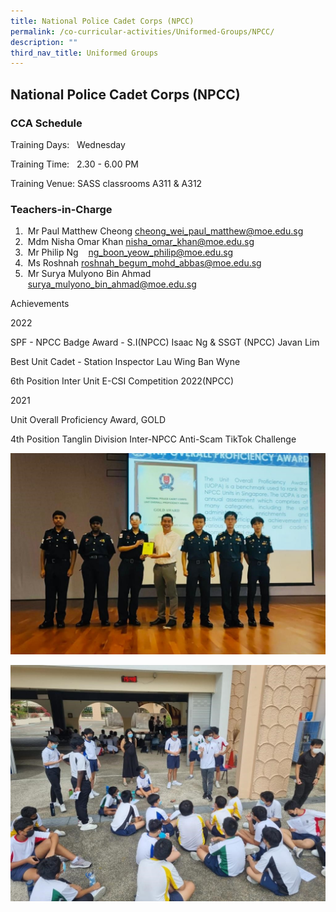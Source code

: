 ```yaml
---
title: National Police Cadet Corps (NPCC)
permalink: /co-curricular-activities/Uniformed-Groups/NPCC/
description: ""
third_nav_title: Uniformed Groups
---
```

## National Police Cadet Corps (NPCC)

### CCA Schedule  



Training Days:   Wednesday

Training Time:   2.30 - 6.00 PM

Training Venue: SASS classrooms A311 & A312



### Teachers-in-Charge

1.   Mr Paul Matthew Cheong cheong_wei_paul_matthew@moe.edu.sg
2.   Mdm Nisha Omar Khan nisha_omar_khan@moe.edu.sg
3.   Mr Philip Ng   
ng_boon_yeow_philip@moe.edu.sg
4.   Ms Roshnah roshnah_begum_mohd_abbas@moe.edu.sg
5.   Mr Surya Mulyono Bin Ahmad       surya_mulyono_bin_ahmad@moe.edu.sg

  

Achievements  

2022      

SPF - NPCC Badge Award - S.I(NPCC) Isaac Ng & SSGT (NPCC) Javan Lim  

Best Unit Cadet - Station Inspector Lau Wing Ban Wyne  

6th Position Inter Unit E-CSI Competition 2022(NPCC)  

  

2021      

Unit Overall Proficiency Award, GOLD  

4th Position Tanglin Division Inter-NPCC Anti-Scam TikTok Challenge

![](/images/Npcc.jpg)

![](/images/Npcc2.jpg)